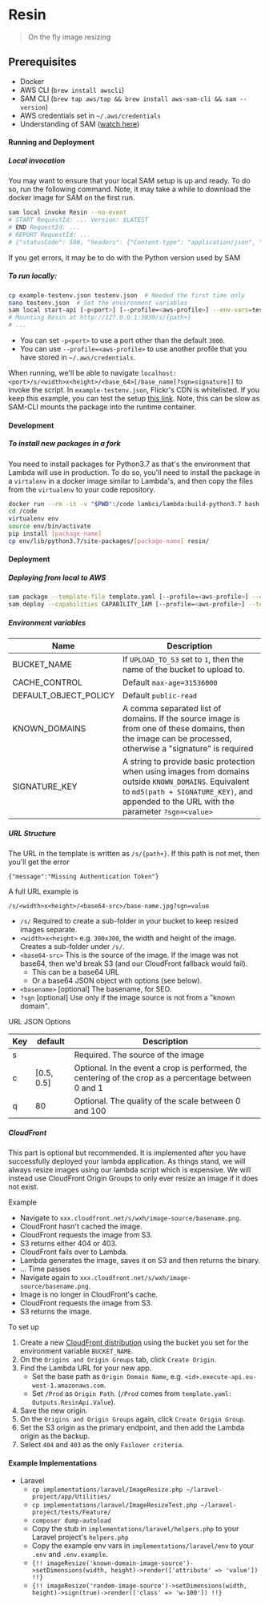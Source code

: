 # Resin

> On the fly image resizing


## Prerequisites

* Docker
* AWS CLI (`brew install awscli`)
* SAM CLI (`brew tap aws/tap && brew install aws-sam-cli && sam --version`)
* AWS credentials set in `~/.aws/credentials`
* Understanding of SAM ([watch here](https://www.youtube.com/watch?v=bih5b3C1nqc))

#### Running and Deployment

##### Local invocation

You may want to ensure that your local SAM setup is up and ready. To do so, run the following command. Note, 
it may take a while to download the docker image for SAM on the first run. 

```bash
sam local invoke Resin --no-event
# START RequestId: ... Version: $LATEST
# END RequestId: ...
# REPORT RequestId: ...	
# {"statusCode": 500, "headers": {"Content-type": "application/json", "Cache-control": "max-age=0"}, "body": "{\"error\": \"Missing required configuration key\"}"}
```

If you get errors, it may be to do with the Python version used by SAM


##### To run locally:


```bash
cp example-testenv.json testenv.json  # Needed the first time only
nano testenv.json  # Set the environment variables
sam local start-api [-p<port>] [--profile=<aws-profile>] --env-vars=testenv.json
# Mounting Resin at http://127.0.0.1:3030/s/{path+}
# ...
```

* You can set `-p<port>` to use a port other than the default `3000`.
* You can use `--profile=<aws-profile>` to use another profile that you have stored in `~/.aws/credentials`.

When running, we'll be able to navigate `localhost:<port>/s/<width>x<height>/<base_64>[/base_name[?sgn=signature]]` to 
invoke the script. In `example-testenv.json`, Flickr's CDN is whitelisted. If you keep this example, you can test the setup 
[this link](http://127.0.0.1:3030/s/300x300/aHR0cHM6Ly9saXZlLnN0YXRpY2ZsaWNrci5jb20vNDU1My8zODQ3MzYyMDMxNl9lZGY0MGVhYTI2X2suanBn). 
Note, this can be slow as SAM-CLI mounts the package into the runtime container.


#### Development

##### To install new packages in a fork

You need to install packages for Python3.7 as that's the environment that Lambda will use in production. To do so, you'll
need to install the package in a `virtalenv` in a docker image similar to Lambda's, and then copy the files from the 
`virtualenv` to your code repository.

```bash
docker run --rm -it -v "$PWD":/code lambci/lambda:build-python3.7 bash
cd /code
virtualenv env
source env/bin/activate
pip install [package-name]
cp env/lib/python3.7/site-packages/[package-name] resin/
```

#### Deployment

##### Deploying from local to AWS

```bash
sam package --template-file template.yaml [--profile=<aws-profile>] --output-template-file deploy.yaml --s3-bucket=<bucket-name>
sam deploy --capabilities CAPABILITY_IAM [--profile=<aws-profile>] --template-file deploy.yaml --stack-name ResinV0
```

##### Environment variables

| Name | Description |
| ---- | ----------- |
| BUCKET_NAME | If `UPLOAD_TO_S3` set to `1`, then the name of the bucket to upload to. |
| CACHE_CONTROL | Default `max-age=31536000` |
| DEFAULT_OBJECT_POLICY | Default `public-read` |
| KNOWN_DOMAINS | A comma separated list of domains. If the source image is from one of these domains, then the image can be processed, otherwise a "signature" is required |
| SIGNATURE_KEY | A string to provide basic protection when using images from domains outside `KNOWN_DOMAINS`. Equivalent to `md5(path + SIGNATURE_KEY)`, and appended to the URL with the parameter `?sgn=<value>` |

##### URL Structure

The URL in the template is written as `/s/{path+}`. If this path is not met, then you'll get the error

```
{"message":"Missing Authentication Token"}
```

A full URL example is

```
/s/<width>x<height>/<base64-src>/base-name.jpg?sgn=value
```

* `/s/` Required to create a sub-folder in your bucket to keep resized images separate.
* `<width>x<height>` e.g. `300x300`, the width and height of the image. Creates a sub-folder under `/s/`.
* `<base64-src>` This is the source of the image. If the image was not base64, then we'd break S3 (and our CloudFront fallback would fail).
    * This can be a base64 URL
    * Or a base64 JSON object with options (see below).
* `<basename>` [optional] The basename, for SEO.
* `?sgn` [optional] Use only if the image source is not from a "known domain".


URL JSON Options

| Key | default | Description |
| --- | ------- | ----------- |
| s | | Required. The source of the image |
| c | [0.5, 0.5] | Optional. In the event a crop is performed, the centering of the crop as a percentage between 0 and 1 |
| q | 80 | Optional. The quality of the scale between 0 and 100 |

##### CloudFront

This part is optional but recommended. It is implemented after you have successfully deployed your lambda application. 
As things stand, we will always resize images using our lambda script which is expensive. We will instead use 
CloudFront Origin Groups to only ever resize an image if it does not exist.

Example
* Navigate to `xxx.cloudfront.net/s/wxh/image-source/basename.png`.
* CloudFront hasn't cached the image.
* CloudFront requests the image from S3.
* S3 returns either 404 or 403.
* CloudFront fails over to Lambda.
* Lambda generates the image, saves it on S3 and then returns the binary.
* ... Time passes
* Navigate again to `xxx.cloudfront.net/s/wxh/image-source/basename.png`.
* Image is no longer in CloudFront's cache.
* CloudFront requests the image from S3.
* S3 returns the image.


To set up


1. Create a new [CloudFront distribution](https://console.aws.amazon.com/cloudfront/home) using the bucket you set for the environment variable `BUCKET_NAME`.
2. On the `Origins and Origin Groups` tab, click `Create Origin`.
3. Find the Lambda URL for your new app.
    - Set the base path as `Origin Domain Name`, e.g. `<id>.execute-api.eu-west-1.amazonaws.com`.
    - Set `/Prod` as `Origin Path`. (`/Prod` comes from `template.yaml: Outputs.ResinApi.Value`).
4. Save the new origin.
5. On the `Origins and Origin Groups` again, click `Create Origin Group`.
6. Set the S3 origin as the primary endpoint, and then add the Lambda origin as the backup.
7. Select `404` and `403` as the only `Failover criteria`.

#### Example Implementations

* Laravel
    - `cp implementations/laravel/ImageResize.php ~/laravel-project/app/Utilities/`
    - `cp implementations/laravel/ImageResizeTest.php ~/laravel-project/tests/Feature/`
    - `composer dump-autoload`
    - Copy the stub in `implementations/laravel/helpers.php` to your Laravel project's `helpers.php`
    - Copy the example env vars in `implementations/laravel/env` to your `.env` and `.env.example`.
    - `{!! imageResize('known-domain-image-source')->setDimensions(width, height)->render(['attribute' => 'value']) !!}`
    - `{!! imageResize('random-image-source')->setDimensions(width, height)->sign(true)->render(['class' => 'w-100']) !!}`
